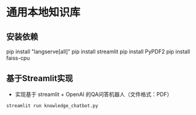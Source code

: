 # 通用本地知识库
## 安装依赖
pip install "langserve[all]"
pip install streamlit
pip install PyPDF2
pip install faiss-cpu

## 基于Streamlit实现
- 实现基于 streamlit + OpenAI 的QA问答机器人（文件格式：PDF）
```shell
streamlit run knowledge_chatbot.py
```
